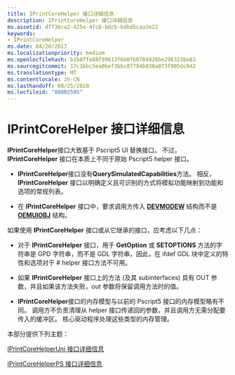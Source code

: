 ```yaml
---
title: IPrintCoreHelper 接口详细信息
description: IPrintCoreHelper 接口详细信息
ms.assetid: df736ca2-425e-4fc8-bdcb-bdbd5caa3e22
keywords:
- IPrintCoreHelper
ms.date: 04/20/2017
ms.localizationpriority: medium
ms.openlocfilehash: b1b8ffe88f99813f6b0fb0784928be296323be83
ms.sourcegitcommit: 17c1bbc5ea0bef3bbc87794b030a073f905dc942
ms.translationtype: MT
ms.contentlocale: zh-CN
ms.lasthandoff: 08/25/2020
ms.locfileid: "88802595"
---
```

# <a name="details-of-the-iprintcorehelper-interface"></a>IPrintCoreHelper 接口详细信息


**IPrintCoreHelper**接口大致基于 Pscript5 UI 替换接口。 不过， **IPrintCoreHelper** 接口在本质上不同于原始 Pscript5 helper 接口。

-   **IPrintCoreHelper**接口没有**QuerySimulatedCapabilities**方法。 相反， **IPrintCoreHelper** 接口以明确定义且可识别的方式将模拟功能映射到功能和选项的常规列表。

-   在 **IPrintCoreHelper** 接口中，要求调用方传入 [**DEVMODEW**](https://docs.microsoft.com/windows/win32/api/wingdi/ns-wingdi-devmodew) 结构而不是 [**OEMUIOBJ**](https://docs.microsoft.com/windows-hardware/drivers/ddi/printoem/ns-printoem-_oemuiobj) 结构。

如果使用 **IPrintCoreHelper** 接口或从它继承的接口，应考虑以下几点：

-   对于 **IPrintCoreHelper** 接口，用于 **GetOption** 或 **SETOPTIONS** 方法的字符串是 GPD 字符串，而不是 GDL 字符串，因此，在 ifdef GDL 块中定义的特性和选项对于 \# helper 接口方法不可用。

-   如果 **IPrintCoreHelper** 接口上的方法 (及其 subinterfaces) 具有 OUT 参数，并且如果该方法失败，out 参数将保留调用方法时的值。

-   **IPrintCoreHelper**接口的内存模型与以前的 Pscript5 接口的内存模型略有不同。 调用方不负责清理从 helper 接口传递回的参数，并且调用方无需分配要传入的缓冲区。 核心驱动程序处理这些类型的内存管理。

本部分提供下列主题：

[IPrintCoreHelperUni 接口详细信息](details-of-the-iprintcorehelperuni-interface.md)

[IPrintCoreHelperPS 接口详细信息](details-of-the-iprintcorehelperps-interface.md)

 

 




